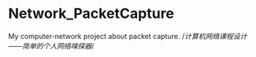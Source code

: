 # Network_PacketCapture
My computer-network project about packet capture.  /*计算机网络课程设计——简单的个人网络嗅探器*/
